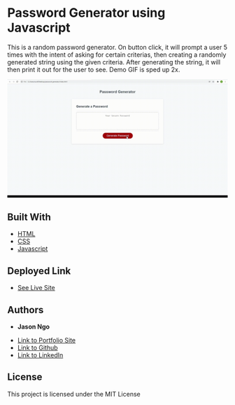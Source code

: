 # Password Generator using Javascript

This is a random password generator. On button click, it will prompt a user 5 times with the intent of asking for certain criterias, then creating a randomly generated string using the given criteria. After generating the string, it will then print it out for the user to see. Demo GIF is sped up 2x.

![Demo GIF](https://github.com/jsncorn/password-generator/blob/main/demo.gif)

## Built With

* [HTML](https://developer.mozilla.org/en-US/docs/Web/HTML)
* [CSS](https://developer.mozilla.org/en-US/docs/Web/CSS)
* [Javascript](https://developer.mozilla.org/en-US/docs/Web/JavaScript)

## Deployed Link

* [See Live Site](https://jsncorn.github.io/password-generator/)


## Authors

* **Jason Ngo** 

- [Link to Portfolio Site](https://jsncorn.github.io/portfolio/)
- [Link to Github](https://github.com/jsncorn)
- [Link to LinkedIn](https://www.linkedin.com/in/jason-ngo-050b481b3/)

## License

This project is licensed under the MIT License 

